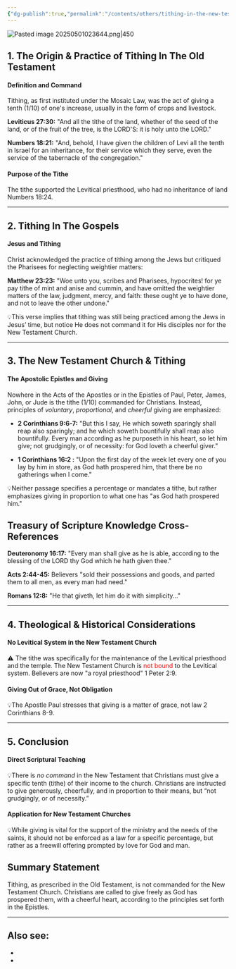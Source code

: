 ```yaml
---
{"dg-publish":true,"permalink":"/contents/others/tithing-in-the-new-testament-church/","tags":["gardenEntry"]}
---
```



![Pasted image 20250501023644.png|450](/img/user/Attachments/Pasted%20image%2020250501023644.png)

## 1. The Origin & Practice of Tithing In The Old Testament

#### **Definition and Command**  

Tithing, as first instituted under the Mosaic Law, was the act of giving a tenth (1/10) of one's increase, usually in the form of crops and livestock.

**Leviticus 27:30:**  "And all the tithe of the land, whether of the seed of the land, or of the fruit of the tree, is the LORD'S: it is holy unto the LORD."

**Numbers 18:21:**  "And, behold, I have given the children of Levi all the tenth in Israel for an inheritance, for their service which they serve, even the service of the tabernacle of the congregation."

#### **Purpose of the Tithe**  

The tithe supported the Levitical priesthood, who had no inheritance of land Numbers 18:24.

---
## 2. Tithing In The Gospels

#### **Jesus and Tithing**  

Christ acknowledged the practice of tithing among the Jews but critiqued the Pharisees for neglecting weightier matters:

**Matthew 23:23:**  "Woe unto you, scribes and Pharisees, hypocrites! for ye pay tithe of mint and anise and cummin, and have omitted the weightier matters of the law, judgment, mercy, and faith: these ought ye to have done, and not to leave the other undone."

💡This verse implies that tithing was still being practiced among the Jews in Jesus’ time, but notice He does not command it for His disciples nor for the New Testament Church.

---
## 3. The New Testament Church & Tithing

#### **The Apostolic Epistles and Giving**

Nowhere in the Acts of the Apostles or in the Epistles of Paul, Peter, James, John, or Jude is the tithe (1/10) commanded for Christians. Instead, principles of _voluntary_, _proportional_, and _cheerful_ giving are emphasized:

- **2 Corinthians 9:6-7:**   "But this I say, He which soweth sparingly shall reap also sparingly; and he which soweth bountifully shall reap also bountifully.  Every man according as he purposeth in his heart, so let him give; not grudgingly, or of necessity: for God loveth a cheerful giver."

- **1 Corinthians 16:2 :**  "Upon the first day of the week let every one of you lay by him in store, as God hath prospered him, that there be no gatherings when I come."

💡Neither passage specifies a percentage or mandates a tithe, but rather emphasizes giving in proportion to what one has "as God hath prospered him."

## Treasury of Scripture Knowledge Cross-References

**Deuteronomy 16:17:**  "Every man shall give as he is able, according to the blessing of the LORD thy God which he hath given thee."

**Acts 2:44-45:** Believers "sold their possessions and goods, and parted them to all men, as every man had need."

**Romans 12:8:** "He that giveth, let him do it with simplicity..."

---
## 4. Theological & Historical Considerations

#### **No Levitical System** in the New Testament Church

⚠️ The tithe was specifically for the maintenance of the Levitical priesthood and the temple. The New Testament Church is <font color="#ff0000">not bound</font> to the Levitical system. Believers are now "a royal priesthood" 1 Peter 2:9.

#### **Giving Out of Grace, Not Obligation**  

💡The Apostle Paul stresses that giving is a matter of grace, not law 2 Corinthians 8-9.

---
## 5. Conclusion

#### **Direct Scriptural Teaching**

💡There is _no command_ in the New Testament that Christians must give a specific tenth (tithe) of their income to the church. Christians are instructed to give generously, cheerfully, and in proportion to their means, but “not grudgingly, or of necessity.”

#### **Application for New Testament Churches** 

💡While giving is vital for the support of the ministry and the needs of the saints, it should not be enforced as a law for a specific percentage, but rather as a freewill offering prompted by love for God and man.

## **Summary Statement**

Tithing, as prescribed in the Old Testament, is not commanded for the New Testament Church. Christians are called to give freely as God has prospered them, with a cheerful heart, according to the principles set forth in the Epistles.

<script defer src="https://cdn.bibliatodo.com/assets/js/verselinker.js" lang="en" version="KJV"></script>

---
Also see:
- 
- 
- 
